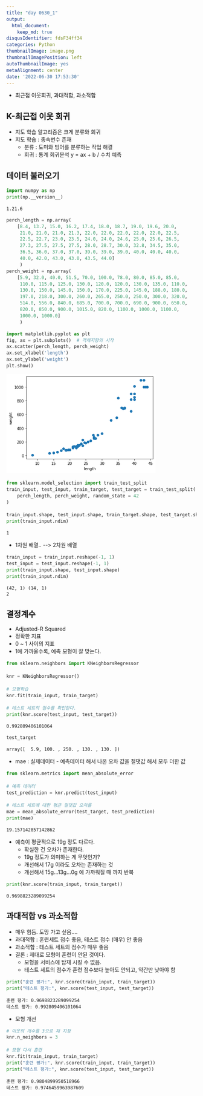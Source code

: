 ```yaml
---
title: "day 0630_1"
output:
  html_document:
    keep_md: true
disqusIdentifier: fdsF34ff34
categories: Python
thumbnailImage: image.png
thumbnailImagePosition: left
autoThumbnailImage: yes
metaAlignment: center
date: '2022-06-30 17:53:30'
---
```


- 최근접 이웃회귀, 과대적합, 과소적합
<!-- excerpt -->

## K-최근접 이웃 회귀
- 지도 학습 알고리즘은 크게 분류와 회귀
- 지도 학습 : 종속변수 존재
  + 분류 : 도미와 빙어를 분류하는 작업 해결
  + 회귀 : 통계 회귀분석 y = ax + b / 수치 예측

## 데이터 불러오기


```python
import numpy as np
print(np.__version__)
```

    1.21.6
    


```python
perch_length = np.array(
    [8.4, 13.7, 15.0, 16.2, 17.4, 18.0, 18.7, 19.0, 19.6, 20.0, 
     21.0, 21.0, 21.0, 21.3, 22.0, 22.0, 22.0, 22.0, 22.0, 22.5, 
     22.5, 22.7, 23.0, 23.5, 24.0, 24.0, 24.6, 25.0, 25.6, 26.5, 
     27.3, 27.5, 27.5, 27.5, 28.0, 28.7, 30.0, 32.8, 34.5, 35.0, 
     36.5, 36.0, 37.0, 37.0, 39.0, 39.0, 39.0, 40.0, 40.0, 40.0, 
     40.0, 42.0, 43.0, 43.0, 43.5, 44.0]
     )
perch_weight = np.array(
    [5.9, 32.0, 40.0, 51.5, 70.0, 100.0, 78.0, 80.0, 85.0, 85.0, 
     110.0, 115.0, 125.0, 130.0, 120.0, 120.0, 130.0, 135.0, 110.0, 
     130.0, 150.0, 145.0, 150.0, 170.0, 225.0, 145.0, 188.0, 180.0, 
     197.0, 218.0, 300.0, 260.0, 265.0, 250.0, 250.0, 300.0, 320.0, 
     514.0, 556.0, 840.0, 685.0, 700.0, 700.0, 690.0, 900.0, 650.0, 
     820.0, 850.0, 900.0, 1015.0, 820.0, 1100.0, 1000.0, 1100.0, 
     1000.0, 1000.0]
     )
```


```python
import matplotlib.pyplot as plt
fig, ax = plt.subplots()  # 객체지향의 시작
ax.scatter(perch_length, perch_weight)
ax.set_xlabel('length')
ax.set_ylabel('weight')
plt.show()
```


    
![png](/images/0630/output_4_0.png)
    



```python
from sklearn.model_selection import train_test_split
train_input, test_input, train_target, test_target = train_test_split(
    perch_length, perch_weight, random_state = 42
)

train_input.shape, test_input.shape, train_target.shape, test_target.shape
print(train_input.ndim)
```

    1
    

- 1차원 배열.. --> 2차원 배열


```python
train_input = train_input.reshape(-1, 1)
test_input = test_input.reshape(-1, 1)
print(train_input.shape, test_input.shape)
print(train_input.ndim)
```

    (42, 1) (14, 1)
    2
    

## 결정계수
- Adjusted-R Squared 
- 정확한 지표
- 0 ~ 1 사이의 지표
- 1에 가까울수록, 예측 모형이 잘 맞는다.


```python
from sklearn.neighbors import KNeighborsRegressor

knr = KNeighborsRegressor()

# 모형학습
knr.fit(train_input, train_target)

# 테스트 세트의 점수를 확인한다.
print(knr.score(test_input, test_target))
```

    0.992809406101064
    


```python
test_target
```




    array([  5.9, 100. , 250. , 130. , 130. ])



- mae : 실제데이터 - 예측데이터 해서 나온 오차 값을 절댓값 해서 모두 더한 값


```python
from sklearn.metrics import mean_absolute_error

# 예측 데이터
test_prediction = knr.predict(test_input)

# 테스트 세트에 대한 평균 절댓값 오차를
mae = mean_absolute_error(test_target, test_prediction)
print(mae)
```

    19.157142857142862
    

- 예측이 평균적으로 19g 정도 다르다.
  + 확실한 건 오차가 존재한다.
  + 19g 정도가 의미하는 게 무엇인가?
  + 개선해서 17g 이라도 오차는 존재하는 것
  + 개선해서 15g...13g...0g 에 가까워질 때 까지 반복


```python
print(knr.score(train_input, train_target))
```

    0.9698823289099254
    

## 과대적합 vs 과소적합
- 매우 힘듬. 도망 가고 싶음....
- 과대적합 : 훈련세트 점수 좋음, 테스트 점수 (매우) 안 좋음
- 과소적합 : 테스트 세트의 점수가 매우 좋음
- 결론 : 제대로 모형이 훈련이 안된 것이다.
  + 모형을 서비스에 탑재 시킬 수 없음.
  + 테스트 세트의 점수가 훈련 점수보다 높아도 안되고, 약간만 낮아야 함


```python
print("훈련 평가:", knr.score(train_input, train_target))
print("테스트 평가:", knr.score(test_input, test_target))
```

    훈련 평가: 0.9698823289099254
    테스트 평가: 0.992809406101064
    

- 모형 개선


```python
# 이웃의 개수를 3으로 재 지정
knr.n_neighbors = 3

# 모형 다시 훈련
knr.fit(train_input, train_target)
print("훈련 평가:", knr.score(train_input, train_target))
print("테스트 평가:", knr.score(test_input, test_target))
```

    훈련 평가: 0.9804899950518966
    테스트 평가: 0.9746459963987609
    
